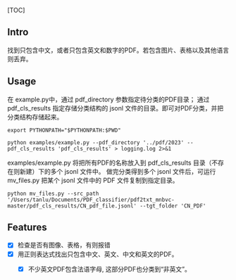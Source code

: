[TOC]

## Intro
找到只包含中文，或者只包含英文和数字的PDF。若包含图片、表格以及其他语言则丢弃。

## Usage
在 example.py中，通过 pdf_directory 参数指定待分类的PDF目录； 通过 pdf_cls_results 指定存储分类结构的 jsonl 文件的目录。即可对PDF分类，并把分类结构存储起来。
```
export PYTHONPATH="$PYTHONPATH:$PWD"

python examples/example.py --pdf_directory '../pdf/2023' --pdf_cls_results 'pdf_cls_results' > logging.log 2>&1
```

examples/example.py 将把所有PDF的名称放入到 pdf_cls_results 目录（不存在则新建）下的多个 jsonl 文件中。
做完分类得到多个 jsonl 文件后，可运行 mv_files.py 把某个 jsonl 文件中的 PDF 文件复制到指定目录。
```
python mv_files.py --src_path '/Users/tanlu/Documents/PDF_classifier/pdf2txt_mnbvc-master/pdf_cls_results/CN_pdf_file.jsonl' --tgt_folder 'CN_PDF'
```

## Features
- [x] 检查是否有图像、表格，有则报错
- [x] 用正则表达式找出只包含中文、英文、中文和英文的PDF。
  - [x] 不少英文PDF包含法语字母, 这部分PDF也分类到“非英文”。

